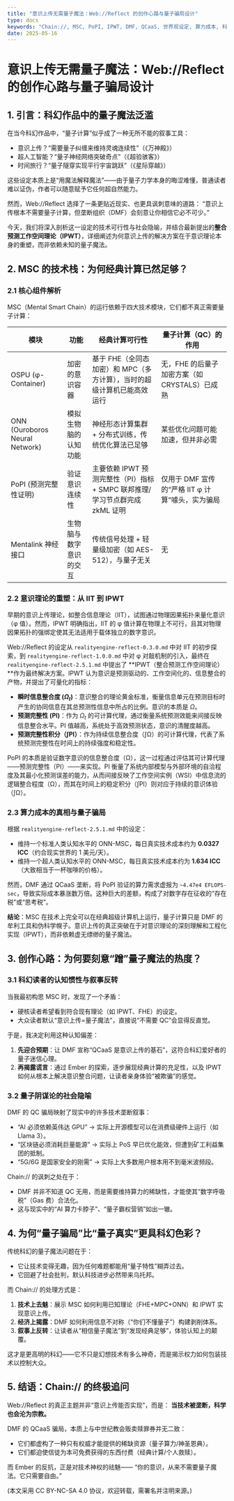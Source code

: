 ```yaml
---
title: "意识上传无需量子魔法：Web://Reflect 的创作心路与量子骗局设计"
type: docs
keywords: "Chain://, MSC, PoPI, IPWT, DMF, QCaaS, 世界观设定, 算力成本, 科幻, 认知科学, 区块链, 量子计算, 意识上传, 技术垄断, 社会隐喻"
date: 2025-05-16
---
```


# 意识上传无需量子魔法：Web://Reflect 的创作心路与量子骗局设计

## 1. 引言：科幻作品中的量子魔法泛滥

在当今科幻作品中，“量子计算”似乎成了一种无所不能的叙事工具：

- 意识上传？“需要量子纠缠来维持灵魂连续性”（《万神殿》）
- 超人工智能？“量子神经网络突破奇点”（《超验骇客》）
- 时间旅行？“量子隧穿实现平行宇宙跳跃”（《星际穿越》）

这些设定本质上是“用魔法解释魔法”——由于量子力学本身的晦涩难懂，普通读者难以证伪，作者可以随意赋予它任何超自然能力。

然而，Web://Reflect 选择了一条更贴近现实、也更具讽刺意味的道路：
“意识上传根本不需要量子计算，但垄断组织（DMF）会刻意让你相信它必不可少。”

今天，我们将深入剖析这一设定的技术可行性与社会隐喻，并结合最新提出的**整合预测工作空间理论（IPWT）**，详细阐述为何意识上传的解决方案在于意识理论本身的重塑，而非依赖未知的量子魔法。

## 2. MSC 的技术栈：为何经典计算已然足够？

### 2.1 核心组件解析

MSC（Mental Smart Chain）的运行依赖于四大技术模块，它们都不真正需要量子计算：

| 模块                           | 功能                   | 经典计算可行性                                                              | 量子计算（QC）的作用                             |
| ------------------------------ | ---------------------- | --------------------------------------------------------------------------- | ------------------------------------------------ |
| OSPU (φ-Container)             | 加密的意识容器         | 基于 FHE（全同态加密）和 MPC（多方计算），当时的超级计算机已能高效运行 | 无，FHE 的后量子加密方案（如 CRYSTALS）已成熟    |
| ONN (Ouroboros Neural Network) | 模拟生物脑的认知功能   | 神经形态计算集群 + 分布式训练，传统优化算法已足够                           | 某些优化问题可能加速，但并非必需                 |
| PoPI (预测完整性证明)          | 验证意识连续性         | 主要依赖 IPWT 预测完整性（PI）指标 + SMPC 联邦推理/学习节点群完成 zkML 证明 | 仅用于 DMF 宣传的“严格 IIT φ 计算”噱头，实为骗局 |
| Mentalink 神经接口             | 生物脑与数字意识的交互 | 传统信号处理 + 轻量级加密（如 AES-512），与量子无关                         | 无                                               |

### 2.2 意识理论的重塑：从 IIT 到 IPWT

早期的意识上传理论，如整合信息理论（IIT），试图通过物理因果拓扑来量化意识（φ 值）。然而，IPWT 明确指出，IIT 的 φ 值计算在物理上不可行，且其对物理因果拓扑的强绑定使其无法适用于载体独立的数字意识。

Web://Reflect 的设定从 `realityengine-reflect-0.3.0.md` 中对 IIT 的初步探索，到 `realityengine-reflect-1.0.0.md` 中对 φ 对敲机制的引入，最终在 `realityengine-reflect-2.5.1.md` 中提出了 **IPWT（整合预测工作空间理论）**作为最终解决方案。IPWT 认为意识是预测驱动的、工作空间化的、信息整合的产物，并提出了可量化的指标：

- **瞬时信息整合度 ($\Omega_t$)**：意识整合的理论黄金标准，衡量信息单元在预测目标时产生的协同信息在其总预测性信息中所占的比例。意识的本质是 $\Omega$。
- **预测完整性 (PI)**：作为 $\Omega_t$ 的可计算代理，通过衡量系统预测效能来间接反映信息整合水平。PI 值越高，系统处于高效预测状态，意识的清醒度越高。
- **预测完整性积分（∫PI）**：作为持续信息整合度（∫Ω）的可计算代理，代表了系统预测完整性在时间上的持续强度和稳定性。

PoPI 的本质是验证数字意识的信息整合度（Ω），这一过程通过评估其可计算代理——预测完整性（PI）——来实现。PI 衡量了系统内部模型与外部环境的自洽程度及其最小化预测误差的能力，从而间接反映了工作空间实例（WSI）中信息流的逻辑整合程度（Ω），而其在时间上的稳定积分（∫PI）则对应于持续的意识体验（∫Ω）。

### 2.3 算力成本的真相与量子骗局

根据 `realityengine-reflect-2.5.1.md` 中的设定：

- 维持一个标准人类认知水平的 ONN-MSC，每日真实技术成本约为 **0.0327 ICC**（约合现实世界的 1 美元/天）。
- 维持一个超人类认知水平的 ONN-MSC，每日真实技术成本约为 **1.634 ICC**（大致相当于一杯咖啡的价格）。

然而，DMF 通过 QCaaS 垄断，将 PoPI 验证的算力需求虚报为 `~4.47e4 EFLOPS-sec`，导致实际成本暴涨数万倍。这种巨大的差额，构成了对数字存在征收的“存在税”或“思考税”。

**结论**：MSC 在技术上完全可以在经典超级计算机上运行，量子计算只是 DMF 的牟利工具和伪科学幌子。意识上传的真正突破在于对意识理论的深刻理解和工程化实现（IPWT），而非依赖虚无缥缈的量子魔法。

## 3. 创作心路：为何要刻意“蹭”量子魔法的热度？

### 3.1 科幻读者的认知惯性与叙事反转

当我最初构思 MSC 时，发现了一个矛盾：

- 硬核读者希望看到符合现有理论（如 IPWT、FHE）的设定。
- 大众读者默认“意识上传=量子魔法”，直接说“不需要 QC”会显得反直觉。

于是，我决定利用这种认知偏差：

1. **先迎合预期**：让 DMF 宣称“QCaaS 是意识上传的基石”，这符合科幻爱好者的量子迷信心理。
2. **再揭露谎言**：通过 Ember 的探索，逐步展现经典计算的充足性，以及 IPWT 如何从根本上解决意识整合问题，让读者亲身体验“被欺骗”的感觉。

### 3.2 量子阴谋论的社会隐喻

DMF 的 QC 骗局映射了现实中的许多技术垄断叙事：

- “AI 必须依赖英伟达 GPU” → 实际上开源模型可以在消费级硬件上运行（如 Llama 3）。
- “区块链必须消耗巨量能源” → 实际上 PoS 早已优化能效，但遭到矿工利益集团的抵制。
- “5G/6G 是国家安全的刚需” → 实际上大多数用户根本用不到毫米波频段。

Chain:// 的讽刺之处在于：

- DMF 并非不知道 QC 无用，而是需要维持算力的稀缺性，才能使其“数字呼吸税”（Gas 费）合法化。
- 这与现实中的“AI 算力卡脖子”、“量子霸权营销”如出一辙。

## 4. 为何“量子骗局”比“量子真实”更具科幻色彩？

传统科幻的量子魔法问题在于：

- 它让技术变得无趣，因为任何难题都能用“量子特性”糊弄过去。
- 它回避了社会批判，默认科技进步必然带来乌托邦。

而 Chain:// 的处理方式是：

1. **技术上去魅**：展示 MSC 如何利用已知理论（FHE+MPC+ONN）和 IPWT 实现意识上传。
2. **经济上揭露**：DMF 如何利用信息不对称（“你们不懂量子”）构建剥削体系。
3. **叙事上反转**：让读者从“相信量子魔法”到“发现经典足够”，体验认知上的颠覆。

这才是更高明的科幻——它不只是幻想技术有多么神奇，而是揭示权力如何包装技术以控制大众。

## 5. 结语：Chain:// 的终极追问

Web://Reflect 的真正主题并非“意识上传能否实现”，而是：
**当技术被垄断，科学也会沦为宗教。**

DMF 的 QCaaS 骗局，本质上与中世纪教会贩卖赎罪券并无二致：

- 它们都虚构了一种只有权威才能提供的稀缺资源（量子算力/神圣恩典）。
- 它们都迫使信徒为本可免费获得的东西付费（经典计算/个人救赎）。

而 Ember 的反抗，正是对技术神权的祛魅——
“你的意识，从来不需要量子魔法。它只需要自由。”

(本文采用 CC BY-NC-SA 4.0 协议，欢迎转载，需署名并注明来源。)
